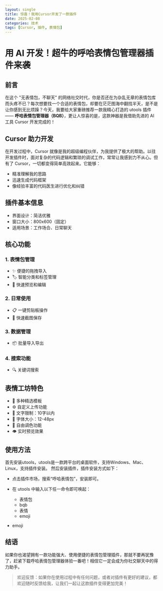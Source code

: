 ```yaml
---
layout: single
title: 惊喜！我用Cursor开发了一款插件
date: 2025-02-08
categories: 技术
tags: [Cursor, 插件, 表情包]
---
```


# 用 AI 开发！超牛的呼哈表情包管理器插件来袭

## 前言
在这个 "无表情包，不聊天" 的网络社交时代，你是否还在为杂乱无章的表情包库而头疼不已？每次想要找一个合适的表情包，却要在茫茫图海中翻找半天，是不是让你感到无比烦躁？今天，我要给大家重磅推荐一款我精心打造的 utools 插件 —— **呼哈表情包管理器（BQB）**，更让人惊喜的是，这款神器是我借助先进的 AI 工具 Cursor 开发完成的！

## Cursor 助力开发
在开发过程中，Cursor 就像是我的超级编程伙伴，为我提供了极大的帮助。以往开发插件时，面对复杂的代码逻辑和繁琐的调试工作，常常让我感到力不从心。但有了 Cursor，一切都变得简单高效起来。它能够：

- 精准理解我的思路
- 迅速生成代码框架
- 像经验丰富的代码医生进行优化和纠错

## 插件基本信息
- 界面设计：简洁优雅
- 窗口大小：800x600（固定）
- 适用场景：工作场合、日常聊天

## 核心功能

### 1. 表情包管理
- ✨ 便捷的拖拽导入
- 🏷️ 智能分类和标签管理
- 👀 快速预览和编辑

### 2. 日常使用
- 📋 一键剪贴板操作
- 📸 快速截图保存

### 3. 数据管理
- 📦 批量导入导出

### 4. 搜索功能
- 🔍 关键词搜索

## 表情工坊特色
- 🎨 多种精选模板
- ⚙️ 自定义上传功能
- 📏 文字限制：10字以内
- 🎯 字体大小：12-48px
- 🌈 自由调色功能
- 👁️ 实时预览效果

## 使用方法
首先安装utools，utools是一款跨平台的桌面软件，支持Windows、Mac、Linux，支持插件安装。
然后安装插件，插件安装方式如下：
- 点击插件市场，搜索“呼哈表情包”，安装即可。
- 在 utools 中输入以下任一命令即可唤起：
    - 表情包
    - bqb
    - 表情
    - emoji


- emoji

## 结语
如果你也渴望拥有一款功能强大、使用便捷的表情包管理插件，那就不要再犹豫了，赶紧下载呼哈表情包管理器体验一番吧！相信它一定会成为你社交聊天中的得力助手。


> 欢迎反馈：如果你在使用过程中有任何问题，或者对插件有更好的建议，都欢迎随时反馈给我，让我们一起让这款插件变得更加完美！
